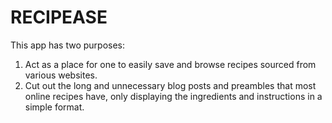 RECIPEASE
=========
This app has two purposes:
1. Act as a place for one to easily save and browse recipes sourced from various websites.
2. Cut out the long and unnecessary blog posts and preambles that most online recipes have, only displaying the ingredients and instructions in a simple format.